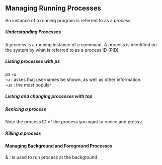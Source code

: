 ## Managing Running Processes
An instance of a running program is referred to as a *process*.

##### Understanding Processes
A process is a running instance of a command. A process is identified on the system by what is referred to as a process ID (PID)

##### Listing processes with ps
ps -u\
-u : askes that usernames be shown, as well as other information.\
-ux : the most popular

##### Listing and changing processes with top

##### Renicing a process
Note the process ID of the process you want to renice and press *r*.

##### Killing a process

#### Managing Background and Foreground Processes
& : is used to run process at the background